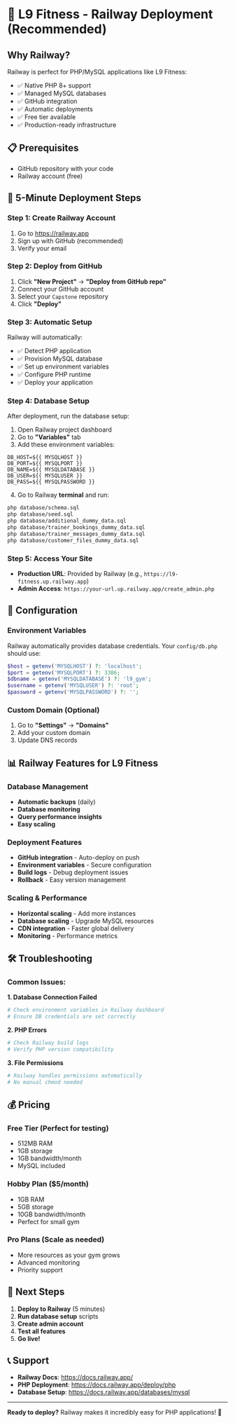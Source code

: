 # 🚂 L9 Fitness - Railway Deployment (Recommended)

## Why Railway?
Railway is perfect for PHP/MySQL applications like L9 Fitness:
- ✅ Native PHP 8+ support
- ✅ Managed MySQL databases
- ✅ GitHub integration
- ✅ Automatic deployments
- ✅ Free tier available
- ✅ Production-ready infrastructure

## 📋 Prerequisites
- GitHub repository with your code
- Railway account (free)

## 🚀 5-Minute Deployment Steps

### Step 1: Create Railway Account
1. Go to https://railway.app
2. Sign up with GitHub (recommended)
3. Verify your email

### Step 2: Deploy from GitHub
1. Click **"New Project"** → **"Deploy from GitHub repo"**
2. Connect your GitHub account
3. Select your `Capstone` repository
4. Click **"Deploy"**

### Step 3: Automatic Setup
Railway will automatically:
- ✅ Detect PHP application
- ✅ Provision MySQL database
- ✅ Set up environment variables
- ✅ Configure PHP runtime
- ✅ Deploy your application

### Step 4: Database Setup
After deployment, run the database setup:

1. Open Railway project dashboard
2. Go to **"Variables"** tab
3. Add these environment variables:
```
DB_HOST=${{ MYSQLHOST }}
DB_PORT=${{ MYSQLPORT }}
DB_NAME=${{ MYSQLDATABASE }}
DB_USER=${{ MYSQLUSER }}
DB_PASS=${{ MYSQLPASSWORD }}
```

4. Go to Railway **terminal** and run:
```bash
php database/schema.sql
php database/seed.sql
php database/additional_dummy_data.sql
php database/trainer_bookings_dummy_data.sql
php database/trainer_messages_dummy_data.sql
php database/customer_files_dummy_data.sql
```

### Step 5: Access Your Site
- **Production URL**: Provided by Railway (e.g., `https://l9-fitness.up.railway.app`)
- **Admin Access**: `https://your-url.up.railway.app/create_admin.php`

## 🔧 Configuration

### Environment Variables
Railway automatically provides database credentials. Your `config/db.php` should use:

```php
$host = getenv('MYSQLHOST') ?: 'localhost';
$port = getenv('MYSQLPORT') ?: 3306;
$dbname = getenv('MYSQLDATABASE') ?: 'l9_gym';
$username = getenv('MYSQLUSER') ?: 'root';
$password = getenv('MYSQLPASSWORD') ?: '';
```

### Custom Domain (Optional)
1. Go to **"Settings"** → **"Domains"**
2. Add your custom domain
3. Update DNS records

## 📊 Railway Features for L9 Fitness

### Database Management
- **Automatic backups** (daily)
- **Database monitoring**
- **Query performance insights**
- **Easy scaling**

### Deployment Features
- **GitHub integration** - Auto-deploy on push
- **Environment variables** - Secure configuration
- **Build logs** - Debug deployment issues
- **Rollback** - Easy version management

### Scaling & Performance
- **Horizontal scaling** - Add more instances
- **Database scaling** - Upgrade MySQL resources
- **CDN integration** - Faster global delivery
- **Monitoring** - Performance metrics

## 🛠️ Troubleshooting

### Common Issues:

**1. Database Connection Failed**
```bash
# Check environment variables in Railway dashboard
# Ensure DB credentials are set correctly
```

**2. PHP Errors**
```bash
# Check Railway build logs
# Verify PHP version compatibility
```

**3. File Permissions**
```bash
# Railway handles permissions automatically
# No manual chmod needed
```

## 💰 Pricing

### Free Tier (Perfect for testing)
- 512MB RAM
- 1GB storage
- 1GB bandwidth/month
- MySQL included

### Hobby Plan ($5/month)
- 1GB RAM
- 5GB storage
- 10GB bandwidth/month
- Perfect for small gym

### Pro Plans (Scale as needed)
- More resources as your gym grows
- Advanced monitoring
- Priority support

## 🎯 Next Steps

1. **Deploy to Railway** (5 minutes)
2. **Run database setup** scripts
3. **Create admin account**
4. **Test all features**
5. **Go live!**

## 📞 Support

- **Railway Docs**: https://docs.railway.app/
- **PHP Deployment**: https://docs.railway.app/deploy/php
- **Database Setup**: https://docs.railway.app/databases/mysql

---

**Ready to deploy?** Railway makes it incredibly easy for PHP applications! 🚀